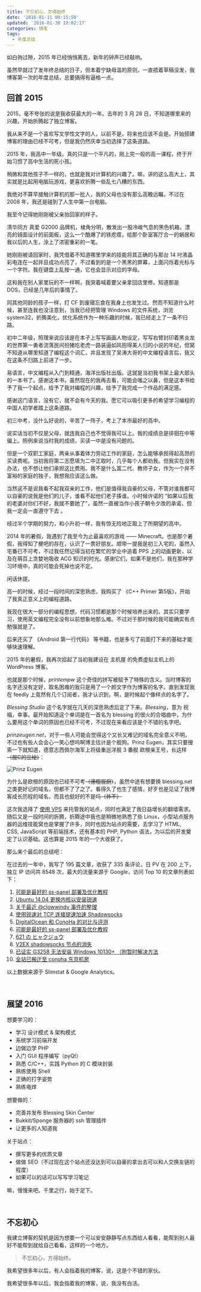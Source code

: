 ```yaml
---
title: 不忘初心，方得始终
date: '2016-01-11 00:15:50'
updated: '2016-01-30 19:02:17'
categories: 随笔
tags:
  - 年度总结
---
```


如白驹过隙，2015 年已经悄悄离去，新年的钟声已经敲响。

虽然早就过了发年终总结的日子，但本着宁缺毋滥的原则，一直捂着草稿没发，我博客第一次的年度总结，总要搞得有逼格一点。


## 回首 2015

2015，毫不夸张的说是我收获最大的一年。去年的 3 月 28 日，不知道哪里来的兴趣，开始折腾起了独立博客。

我从来不是一个喜欢写文学性文字的人，以前不是，将来也应该不会是。开始搭建博客的理由已经不可考，但是我仍然庆幸当初选择了这条道路。

2015 年，我高中一年级。真的只是一个平凡的，刚上完一般的高一课程，终于开始习惯了高中生活的死小孩。

稍微和其他孩子不一样的，也就是我对计算机的兴趣了。嘛，讲的这么高大上，其实就是比起用电脑玩游戏，更喜欢折腾一些乱七八糟的东西。

我绝对不算早接触计算机的那一批人，我的父母也没有那么高瞻远瞩，不过在 2008 年，我还是碰到了人生中第一台电脑。

我至今记得她刚刚被父亲抬回家的样子。

清华同方 真爱 G2000 品牌机，棱角分明，散发出一股冷峻气息的黑色机箱，漂亮的镜面设计的前面板，这么一个酷爆了的铁疙瘩，给那个卧室客厅合一的蜗居和我以后的人生，涂上了浓密重彩的一笔。

她刚刚被请回家时，我凭借着不知道哪里学来的技能将其正确的与那台 14 吋液晶彩电连在一起并且成功点亮了，不过看到的是一个黑黑的屏幕，上面闪烁着光标与一个字符。我在键盘上乱按一通，它也会显示对应的字母。

这和我在别人家里玩的不一样啊，我哭着喊着要父亲拿回店里修。知道那是 DOS，已经是几年后的事情了。

同其他同龄的孩子一样，打 CF 到废寝忘食在我身上也发生过。然而不知道什么时候，甚至连我也没注意到，当我已经把管理 Windows 的文件系统，浏览 system32，折腾美化，优化系统作为一种乐趣的时候，我已经走上了一条不归路。

初中二年级，照理来说应该是在本子上写写画画人物设定，写写右臂封印着黑炎龙的世界第一勇者流落民间扮猪吃老虎一路装逼如风抱得美人归的小说的年纪，但窝不知道从哪里知道了编程这个词汇，并且发现了吴涛大哥的中文编程语言后，我又在这条不归路上前进了一步。

易语言，中文编程从入门到精通，海洋出版社出版。这就是当初我书架上最大部头的一本书了。感谢这本书，虽然现在的我再去看，可能会嗤之以鼻，但是这本书给予了我一个起点，给予了我对编程的兴趣，给予了我完成一个作品的满足感。

感谢这门语言，没有它，就不会有今天的我。愿它可以吸引更多的希望学习编程的中国人初学者踏上这条道路。

<!--more-->

初三中考，没什么好说的，辛苦了一阵子，考上了本市最好的高中。

说实话当初不仅是父母，就连我自己也不觉得我可以上。我的成绩总是徘徊在中等偏上。照例来说当时我的成绩，买读一中是没有问题的。

但是一个双职工家庭，两亲从事着体力劳动工作的家庭，怎么能够承担得起高昂的买读费呢。当初我将第二志愿填为二中正取时，几乎每个人都劝我。但我实在没有办法，也不想让他们承担这比费用。我不是什么富二代、教师子女，作为一个并不富裕的家庭的独子，我想我应该这么做。

当然这不是说我看不起我双亲的工作，他们是值得我自豪的父母，不管对谁我都可以自豪的说我是他们的儿子，谁看不起他们老子揍谁。小时候许诺的 “如果以后我的老婆对你们不好，我就不要她了”，虽然一直被当作小孩子朝令夕改的承诺，但我一定会一直遵守下去 。

经过半个学期的努力，和小升初一样，我有惊无险地正取上了所期望的高中。

2014 年的暑假，我遇到了我至今为止最喜欢的游戏 —— Minecraft。也是那个暑假，我得知了梗吧的存在，认识了一票好朋友。顺带一提我是初三入宅的，虽然入宅番已不可考，不过我任然记得当初在繁忙的学业中追着 PPS 上的动画更新，以及在萌百上贪婪地吸收 ACG 知识的时光。感谢它们，如果不是他们，我在那种学习环境中，真的可能会死掉也说不定。

闲话休提。

高一的时候，经过一段时间的深思熟虑，我购买了 《C++ Primer 第5版》，开始了我真正意义上的编程道路。

我现在很大一部分的编程思想，代码习惯都是那个时候培养出来的。其实只要学习，使用英文编程完全没有以前想象地那么难。不过对于那时候的我可能确实有点勉强就是了。

后来还买了 《Android 第一行代码》 等书籍，也是多亏了前面打下来的基础才能够快速理解。

2015 年的暑假，我再次拾起了当初我建设在 主机屋 的免费虚拟主机上的 WordPress 博客。

也就是那个时候，*printempw* 这个奇怪的拼写被赋予了特殊的含义。当时博客的名字还没有定好，取名困难的我只是用了一个颜文字作为博客的名字。直到发现我在 feedly 上竟然有几个订阅者，我才认识到，啊，是时候起个像样点的名字了。

*Blessing Studio* 这个名字就在几天的深思熟虑后定了下来。*Blessing*，意为 祝福，幸事。最开始知道这个单词是在一首名为 blessing 的很火的合唱曲中，为什么要用这个单词的原因也已经不可考，不过现在来看应该是个不错的名字吧。

*prinzeugen.net*，对于一些人可能会觉得这个又长又难记的域名完全意义不明，不过也有些人会会心一笑心想呜啊博主估计是个舰狗。Prinz Eugen，其实只要搜索一下就知道，德意志西佩尔海军上将级重巡洋舰 3 番舰 欧根亲王号，长这样<del>（舰C的立绘）</del>：

![Prinz Eugen](https://img.blessing.studio/images/2016/01/2016-01-08_14-36-32.png)

为什么是欧根的原因也已经不可考<del>（德棍舰厨）</del>，虽然中途有想要换 blessing.net 之类更好记的域名，但都不了了之了。看得久了也生了感情，好歹也是见证了我博客成长历程的域名，而且也挺好的不是吗<del>（并不）</del>

这次我选择了 [使用 VPS](https://prinzeugen.net/vps-get/) 来托管我的站点，同时也满足了我日益增长的翻墙需求。随后又是一段时间的折腾，折腾途中我也是稍微地熟悉了些 Linux，小型站点服务器的运维技能窝也是掌握了许多，同时也因为站点的需要，去学习了 HTML, CSS, JavaScript 等前端技术，还有基本的 PHP, Python 语法，为以后的开发奠定了认识基础。这也算是 2015 年的一个大收获了。

那么来个最后的总结吧：

在过去的一年中，我写了 195 篇文章，收获了 335 条评论，日 PV 在 200 上下，独立 IP 访问共 8548 次，最大的流量来源于 Google，访问 Top 10 的文章列表如下：

1. [可能是最好的 ss-panel 部署及优化教程](https://prinzeugen.net/build-shadowsocks-sharing-site-with-ss-panel/)
2. [Ubuntu 14.04 更换内核以安装锐速](https://prinzeugen.net/ubuntu-14-04-change-kernel-to-install-serverspeeder/)
3. [关于最近 @clowwindy 事件的整理](https://prinzeugen.net/about-clowwindy-archive/)
4. [使用锐速对 TCP 连接提速加速 Shadowsocks](https://prinzeugen.net/use-serverspeeder-to-speed-up-your-shadowsocks/)
5. [DigitalOcean 和 ConoHa 的对比与评测](https://prinzeugen.net/digitalocean-or-conoha-that-is-a-problem/)
6. [可能是最好的 ss-panel 部署及优化教程](https://prinzeugen.net/build-shadowsocks-sharing-site-with-ss-panel/)
7. [621 の ヒャクジョウ](https://prinzeugen.net/about/)
8. [V2EX shadowsocks 节点的消失](https://prinzeugen.net/disappearance-of-v2ex-shadowsocks-node/)
9. [已证实 G3258 无法安装 Windows 10130+ （附暂时解决方法](https://prinzeugen.net/windows-10130-plus-cant-be-installed-on-g3258/)
10. [全站已搬迁至 conoha 东京机房](https://prinzeugen.net/move-to-conoha-tokyo/)

以上数据来源于 Slimstat & Google Analytics。

 


## 展望 2016

想要学习的：

- <span style="line-height: 1.5;">学习 设计模式 & 架构模式</span>
- <span style="line-height: 1.5;">系统学习前端开发</span>
- <span style="line-height: 1.5;">边做边学 PHP</span>
- <span style="line-height: 1.5;">入门 GUI 程序编写（pyQt）</span>
- 熟悉 C/C++，实践 Python 的 C 模块封装
- <span style="line-height: 1.5;">熟练使用 Shell</span>
- <span style="line-height: 1.5;">正确的打字姿势</span>
- <span style="line-height: 1.5;">熟练电焊</span>

想要做的：

- <span style="line-height: 1.5;">完善并发布 Blessing Skin Center</span>
- <span style="line-height: 1.5;">Bukkit/Sponge 服务器的 ssh 管理插件</span>
- <span style="line-height: 1.5;">让更多的人知道我</span>

关于站点：

- <span style="line-height: 1.5;">撰写更多的优质文章</span>
- <span style="line-height: 1.5;">做做 SEO（不过现在这个站点还没达到可以自豪的拿出去可以和人交换友链的程度）</span>
- <span style="line-height: 1.5;">如果可以的话可以写写学习笔记</span>

嘛，慢慢来吧。千里之行，始于足下。

 


## 不忘初心

我建立博客的契机是因为想要一个可以安安静静写点东西给人看看，能帮到别人最好不能帮到就给自己看看，这样的一个地方。

> 不忘初心，方得始终。

我希望很多年以后，有人会指着我的博客，说，这是个不错的家伙。

我希望很多年以后，我会指着我的博客，说，我没有白活。
